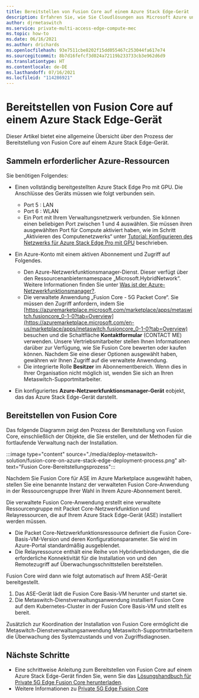 ```yaml
---
title: Bereitstellen von Fusion Core auf einem Azure Stack Edge-Gerät
description: Erfahren Sie, wie Sie Cloudlösungen aus Microsoft Azure und Metaswitch-Netzwerken bereitstellen, die Ihnen helfen können, Ihr Netzwerk in Zukunft zu sichern, Kosten zu senken und neue Geschäftsmodelle und Einnahmeströme zu erzeugen.
author: djrmetaswitch
ms.service: private-multi-access-edge-compute-mec
ms.topic: how-to
ms.date: 06/16/2021
ms.author: drichards
ms.openlocfilehash: 93e7511cbe8202f15dd055467c253044fa617e74
ms.sourcegitcommit: 8b7d16fefcf3d024a72119b233733cb3e962d6d9
ms.translationtype: HT
ms.contentlocale: de-DE
ms.lasthandoff: 07/16/2021
ms.locfileid: "114286921"
---
```

# <a name="deploy-fusion-core-on-an-azure-stack-edge-device"></a>Bereitstellen von Fusion Core auf einem Azure Stack Edge-Gerät

Dieser Artikel bietet eine allgemeine Übersicht über den Prozess der Bereitstellung von Fusion Core auf einem Azure Stack Edge-Gerät.

## <a name="collect-required-azure-resources"></a>Sammeln erforderlicher Azure-Ressourcen

Sie benötigen Folgendes:

- Einen vollständig bereitgestellten Azure Stack Edge Pro mit GPU. Die Anschlüsse des Geräts müssen wie folgt verbunden sein.

  - Port 5 : LAN
  - Port 6 : WLAN
  - Ein Port mit Ihrem Verwaltungsnetzwerk verbunden. Sie können einen beliebigen Port zwischen 1 und 4 auswählen. Sie müssen ihren ausgewählten Port für Compute aktiviert haben, wie im Schritt „Aktivieren des Computenetzwerks“ unter [Tutorial: Konfigurieren des Netzwerks für Azure Stack Edge Pro mit GPU](../databox-online/azure-stack-edge-gpu-deploy-configure-network-compute-web-proxy.md) beschrieben.
- Ein Azure-Konto mit einem aktiven Abonnement und Zugriff auf Folgendes.

  - Den Azure-Netzwerkfunktionsmanager-Dienst. Dieser verfügt über den Ressourcenanbieternamespace „Microsoft.HybridNetwork“. Weitere Informationen finden Sie unter [Was ist der Azure-Netzwerkfunktionsmanager?](../network-function-manager/overview.md).
  - Die verwaltete Anwendung „Fusion Core - 5G Packet Core“. Sie müssen den Zugriff anfordern, indem Sie [https://azuremarketplace.microsoft.com/marketplace/apps/metaswitch.fusioncore_0-1-0?tab=Overview](https://azuremarketplace.microsoft.com/en-us/marketplace/apps/metaswitch.fusioncore_0-1-0?tab=Overview) besuchen und die Schaltfläche **Kontaktformular** (CONTACT ME) verwenden. Unsere Vertriebsmitarbeiter stellen Ihnen Informationen darüber zur Verfügung, wie Sie Fusion Core bewerten oder kaufen können. Nachdem Sie eine dieser Optionen ausgewählt haben, gewähren wir Ihnen Zugriff auf die verwaltete Anwendung.
  - Die integrierte Rolle **Besitzer** im Abonnementbereich. Wenn dies in Ihrer Organisation nicht möglich ist, wenden Sie sich an Ihren Metaswitch-Supportmitarbeiter.
- Ein konfiguriertes **Azure-Netzwerkfunktionsmanager-Gerät** eobjekt, das das Azure Stack Edge-Gerät darstellt.

## <a name="deploy-fusion-core"></a>Bereitstellen von Fusion Core

Das folgende Diagramm zeigt den Prozess der Bereitstellung von Fusion Core, einschließlich der Objekte, die Sie erstellen, und der Methoden für die fortlaufende Verwaltung nach der Installation.

:::image type="content" source="./media/deploy-metaswitch-solution/fusion-core-on-azure-stack-edge-deployment-process.png" alt-text="Fusion Core-Bereitstellungsprozess":::  

Nachdem Sie Fusion Core für ASE im Azure Marketplace ausgewählt haben, stellen Sie eine benannte Instanz der verwalteten Fusion Core-Anwendung in der Ressourcengruppe Ihrer Wahl in Ihrem Azure-Abonnement bereit.

Die verwaltete Fusion Core-Anwendung erstellt eine verwaltete Ressourcengruppe mit Packet Core-Netzwerkfunktion und Relayressourcen, die auf Ihrem Azure Stack Edge-Gerät (ASE) installiert werden müssen.

- Die Packet Core-Netzwerkfunktionsressource definiert die Fusion Core-Basis-VM-Version und deren Konfigurationsparameter. Sie wird im Azure-Portal standardmäßig ausgeblendet.
- Die Relayressource enthält eine Reihe von Hybridverbindungen, die die erforderliche Konnektivität für die Installation von und den Remotezugriff auf Überwachungsschnittstellen bereitstellen.

Fusion Core wird dann wie folgt automatisch auf Ihrem ASE-Gerät bereitgestellt.

1. Das ASE-Gerät lädt die Fusion Core Basis-VM herunter und startet sie.
1. Die Metaswitch-Dienstverwaltungsanwendung installiert Fusion Core auf dem Kubernetes-Cluster in der Fusion Core Basis-VM und stellt es bereit.

Zusätzlich zur Koordination der Installation von Fusion Core ermöglicht die Metaswitch-Dienstverwaltungsanwendung Metaswitch-Supportmitarbeitern die Überwachung des Systemzustands und von Zugriffsdiagnosen.


## <a name="next-steps"></a>Nächste Schritte
- Eine schrittweise Anleitung zum Bereitstellen von Fusion Core auf einem Azure Stack Edge-Gerät finden Sie, wenn Sie das [Lösungshandbuch für Private 5G Edge Fusion Core herunterladen](https://go.microsoft.com/fwlink/?linkid=2165096).
- Weitere Informationen zu [Private 5G Edge Fusion Core](metaswitch-fusion-core-overview.md)